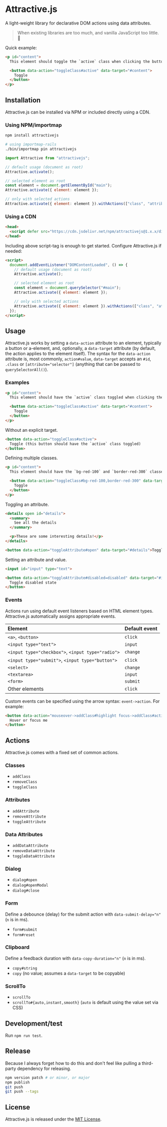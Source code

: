 # Attractive.js

A light-weight library for declarative DOM actions using data attributes.

> When existing libraries are too much, and vanilla JavaScript too little. 🐣

Quick example:
```html
<p id="content">
  This element should toggle the `active` class when clicking the button below.

  <button data-action="toggleClass#active" data-target="#content">
    Toggle
  </button>
</p>
```


## Installation

Attractive.js can be installed via NPM or included directly using a CDN.


### Using NPM/importmap

```bash
npm install attractivejs

# using importmap-rails
./bin/importmap pin attractivejs
```

```javascript
import Attractive from "attractivejs";

// default usage (document as root)
Attractive.activate();

// selected element as root
const element = document.getElementById("main");
Attractive.activate({ element: element });

// only with selected actions
Attractive.activate({ element: element }).withActions(["class", "attribute"]);
```


### Using a CDN

```html
<head>
  <script defer src="https://cdn.jsdelivr.net/npm/attractivejs@1.x.x/dist/cdn.min.js"></script>
</head>
```

Including above script-tag is enough to get started. Configure Attractive.js if needed:
```html
<script>
  document.addEventListener("DOMContentLoaded", () => {
    // default usage (document as root)
    Attractive.activate();

    // selected element as root
    const element = document.querySelector("#main");
    Attractive.activate({ element: element });

    // only with selected actions
    Attractive.activate({ element: element }).withActions(["class", "attribute"]);
  });
</script>
```


## Usage

Attractive.js works by setting a `data-action` attribute to an element, typically a button or a-element, and, optionally, a `data-target` attribute (by default, the action applies to the element itself). The syntax for the `data-action` attribute is, most commonly, `action#value`, `data-target` accepts an `#id`, `.class` or `[attribute="selector"]` (anything that can be passed to `querySelectorAll()`).


### Examples

```html
<p id="content">
  This element should have the `active` class toggled when clicking the button below.

  <button data-action="toggleClass#active" data-target="#content">
    Toggle
  </button>
</p>
```

Without an explicit target.
```html
<button data-action="toggleClass#active">
  Toggle (this button should have the `active` class toggled)
</button>
```

Defining multiple classes.
```html
<p id="content">
  This element should have the `bg-red-100` and `border-red-300` classes toggled when clicking the button below.

  <button data-action="toggleClass#bg-red-100,border-red-300" data-target="#content">
    Toggle
  </button>
</p>
```

Toggling an attribute.
```html
<details open id="details">
  <summary>
    See all the details
  </summary>

  <p>These are some interesting details!</p>
</details>

<button data-action="toggleAttribute#open" data-target="#details">Toggle details</button>
```

Setting an attribute and value.
```html
<input id="input" type="text">

<button data-action="toggleAttribute#disabled=disabled" data-target="#input">
  Toggle disabled state
</button>
```


### Events

Actions run using default event listeners based on HTML element types. Attractive.js automatically assigns appropriate events.

| Element | Default event |
|:------------|:-------------|
| `<a>`, `<button>` | `click` |
| `<input type="text">` | `input` |
| `<input type="checkbox">`, `<input type="radio">` | `change` |
| `<input type="submit">`, `<input type="button">` | `click` |
| `<select>` | `change` |
| `<textarea>` | `input` |
| `<form>` | `submit` |
| Other elements | `click` |

Custom events can be specified using the arrow syntax: `event->action`. For example:
```html
<button data-action="mouseover->addClass#highlight focus->addClass#active">
  Hover or focus me
</button>
```


## Actions

Attractive.js comes with a fixed set of common actions.


### Classes

- `addClass`
- `removeClass`
- `toggleClass`


### Attributes

- `addAttribute`
- `removeAttribute`
- `toggleAttribute`


### Data Attributes

- `addDataAttribute`
- `removeDataAttribute`
- `toggleDataAttribute`


### Dialog

- `dialog#open`
- `dialog#openModal`
- `dialog#close`


### Form

Define a debounce (delay) for the submit action with `data-submit-delay="n"` (`n` is in ms).

- `form#submit`
- `form#reset`


### Clipboard

Define a feedback duration with `data-copy-duration="n"` (`n` is in ms).

- `copy#string`
- `copy` (no value; assumes a `data-target` to be copyable)


### ScrollTo

- `scrollTo`
- `scrollTo#{auto,instant,smooth}` (`auto` is default using the value set via CSS)


## Development/test

Run `npm run test`.


## Release

Because I always forget how to do this and don't feel like pulling a third-party dependency for releasing.

```bash
npm version patch # or minor, or major
npm publish
git push
git push --tags
```


## License

Attractive.js is released under the [MIT License](https://opensource.org/licenses/MIT).

